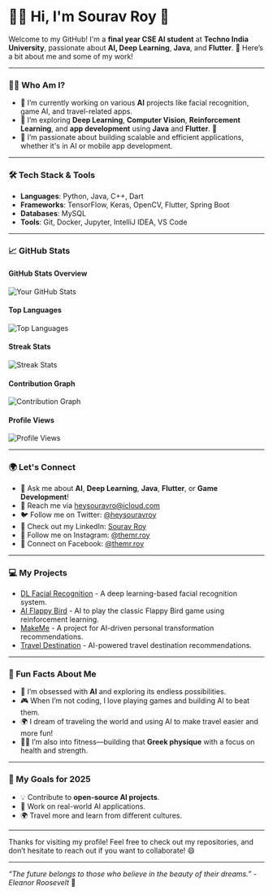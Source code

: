 # 👨‍💻 Hi, I'm Sourav Roy 👋

Welcome to my GitHub! I'm a **final year CSE AI student** at **Techno India University**, passionate about **AI, Deep Learning**, **Java**, and **Flutter**. 🚀 Here’s a bit about me and some of my work!

---

### 👨‍💻 Who Am I?

- 🔭 I’m currently working on various **AI** projects like facial recognition, game AI, and travel-related apps.
- 🌱 I’m exploring **Deep Learning**, **Computer Vision**, **Reinforcement Learning**, and **app development** using **Java** and **Flutter**. 📱
- 🎯 I’m passionate about building scalable and efficient applications, whether it's in AI or mobile app development.

---

### 🛠️ Tech Stack & Tools

- **Languages**: Python, Java, C++, Dart
- **Frameworks**: TensorFlow, Keras, OpenCV, Flutter, Spring Boot
- **Databases**: MySQL
- **Tools**: Git, Docker, Jupyter, IntelliJ IDEA, VS Code

---

### 📈 GitHub Stats

#### GitHub Stats Overview
![Your GitHub Stats](https://github-readme-stats.vercel.app/api?username=heysouravroy&show_icons=true&hide_title=true&count_private=true&hide=prs&theme=radical)

#### Top Languages
![Top Languages](https://github-readme-stats.vercel.app/api/top-langs/?username=heysouravroy&layout=compact&theme=radical)

#### Streak Stats
![Streak Stats](https://github-readme-streak-stats.herokuapp.com/?user=heysouravroy&theme=radical)

#### Contribution Graph
![Contribution Graph](https://github-readme-activity-graph.cyclic.app/graph?username=heysouravroy&theme=radical)

#### Profile Views
![Profile Views](https://komarev.com/ghpvc/?username=heysouravroy)

---

### 🌍 Let's Connect

- 💬 Ask me about **AI**, **Deep Learning**, **Java**, **Flutter**, or **Game Development**!
- 📧 Reach me via [heysouravro@icloud.com](mailto:heysouravro@icloud.com)
- 🐦 Follow me on Twitter: [@heysouravroy](https://twitter.com/heysouravroy)
- 📱 Check out my LinkedIn: [Sourav Roy](https://linkedin.com/in/heysouravroy)
- 📸 Follow me on Instagram: [@themr.roy](https://instagram.com/themr.roy)
- 📘 Connect on Facebook: [@themr.roy](https://facebook.com/themr.roy)

---

### 💻 My Projects

- [DL Facial Recognition](https://github.com/heysouravroy/DL_Facial_Recognition) - A deep learning-based facial recognition system.
- [AI Flappy Bird](https://github.com/heysouravroy/AI_Flappy_Bird) - AI to play the classic Flappy Bird game using reinforcement learning.
- [MakeMe](https://github.com/heysouravroy/MakeMe) - A project for AI-driven personal transformation recommendations.
- [Travel Destination](https://github.com/heysouravroy/travel_destination) - AI-powered travel destination recommendations.

---

### 🔮 Fun Facts About Me

- 🧠 I’m obsessed with **AI** and exploring its endless possibilities.
- 🎮 When I’m not coding, I love playing games and building AI to beat them.
- 🌍 I dream of traveling the world and using AI to make travel easier and more fun!
- 🏋️‍♂️ I’m also into fitness—building that **Greek physique** with a focus on health and strength.

---

### 🎯 My Goals for 2025

- 💡 Contribute to **open-source AI projects**.
- 🚀 Work on real-world AI applications.
- 🌍 Travel more and learn from different cultures.

---

Thanks for visiting my profile! Feel free to check out my repositories, and don’t hesitate to reach out if you want to collaborate! 😄

---
*“The future belongs to those who believe in the beauty of their dreams.” - Eleanor Roosevelt* 🌟
